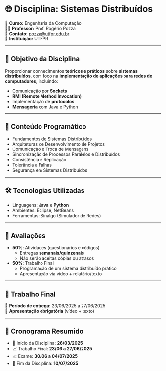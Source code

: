 # 🌐 Disciplina: Sistemas Distribuídos

📘 **Curso:** Engenharia da Computação  
👨‍🏫 **Professor:** Prof. Rogério Pozza  
📧 **Contato:** pozza@utfpr.edu.br  
🏫 **Instituição:** UTFPR  

---

## 🎯 Objetivo da Disciplina

Proporcionar conhecimentos **teóricos e práticos** sobre **sistemas distribuídos**, com foco na **implementação de aplicações para redes de computadores**, incluindo:

- Comunicação por **Sockets**
- **RMI (Remote Method Invocation)**
- Implementação de **protocolos**
- **Mensageria** com Java e Python

---

## 🧠 Conteúdo Programático

- Fundamentos de Sistemas Distribuídos
- Arquiteturas de Desenvolvimento de Projetos
- Comunicação e Troca de Mensagens
- Sincronização de Processos Paralelos e Distribuídos
- Consistência e Replicação
- Tolerância a Falhas
- Segurança em Sistemas Distribuídos

---

## 🛠 Tecnologias Utilizadas

- Linguagens: **Java** e **Python**
- Ambientes: Eclipse, NetBeans
- Ferramentas: Sinalgo (Simulador de Redes)

---

## 🧪 Avaliações

- **50%**: Atividades (questionários e códigos)
  - Entregas **semanais/quinzenais**
  - Não serão aceitas cópias ou atrasos
- **50%**: Trabalho Final
  - Programação de um sistema distribuído prático
  - Apresentação via vídeo + relatório/texto

---

## 📝 Trabalho Final

📅 **Período de entrega:** 23/06/2025 a 27/06/2025  
📌 **Apresentação obrigatória** (vídeo + texto)

---

## 📆 Cronograma Resumido

- 🏁 Início da Disciplina: **26/03/2025**
- 📈 Trabalho Final: **23/06 a 27/06/2025**
- 📈 Exame: **30/06 a 04/07/2025**
- 🏁 Fim da Disciplina: **10/07/2025**





